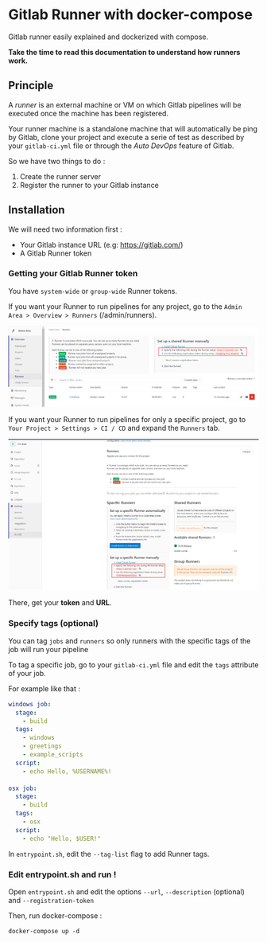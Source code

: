 # Gitlab Runner with docker-compose

Gitlab runner easily explained and dockerized with compose.

**Take the time to read this documentation to understand how runners work.**

## Principle

A _runner_ is an external machine or VM on which Gitlab pipelines will be executed once the machine has been registered.

Your runner machine is a standalone machine that will automatically be ping by Gitlab, clone your project and execute a serie of test as described by your `gitlab-ci.yml` file or through the _Auto DevOps_ feature of Gitlab.

So we have two things to do :
1. Create the runner server
2. Register the runner to your Gitlab instance

## Installation

We will need two information first :
- Your Gitlab instance URL (e.g: https://gitlab.com/)
- A Gitlab Runner token

### Getting your Gitlab Runner token

You have `system-wide` or `group-wide` Runner tokens.

If you want your Runner to run pipelines for any project, go to the `Admin Area > Overview > Runners` (/admin/runners).

![System-wide token location](./images/system-wide-token.png)

If you want your Runner to run pipelines for only a specific project, go to `Your Project > Settings > CI / CD` and expand the `Runners` tab.

![Project-wide token location](./images/project-wide-token.png)

There, get your **token** and **URL**.

### Specify tags (optional)

You can tag `jobs` and `runners` so only runners with the specific tags of the job will run your pipeline

To tag a specific job, go to your `gitlab-ci.yml` file and edit the `tags` attribute of your job.

For example like that :
```yml
windows job:
  stage:
    - build
  tags:
    - windows
    - greetings
    - example_scripts
  script:
    - echo Hello, %USERNAME%!

osx job:
  stage:
    - build
  tags:
    - osx
  script:
    - echo "Hello, $USER!"
```

In `entrypoint.sh`, edit the `--tag-list` flag to add Runner tags.

### Edit entrypoint.sh and run !

Open `entrypoint.sh` and edit the options `--url`, `--description` (optional) and `--registration-token`

Then, run docker-compose :
```
docker-compose up -d
```
